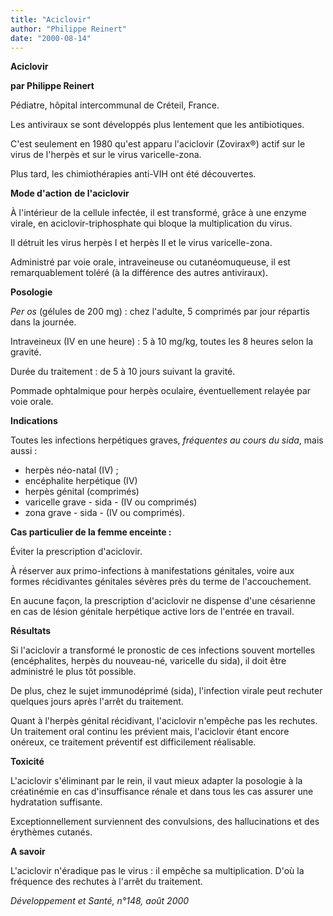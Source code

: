 ```yaml
---
title: "Aciclovir"
author: "Philippe Reinert"
date: "2000-08-14"
---
```


**Aciclovir**

**par Philippe Reinert**

Pédiatre, hôpital intercommunal de Créteil, France.

Les antiviraux se sont développés plus lentement que les antibiotiques.

C'est seulement en 1980 qu'est apparu l'aciclovir (Zovirax®) actif sur le virus de l'herpès et sur le virus varicelle-zona.

Plus tard, les chimiothérapies anti-VIH ont été découvertes.

**Mode d'action** **de l'aciclovir**

À l'intérieur de la cellule infectée, il est transformé, grâce à une enzyme virale, en aciclovir-triphosphate qui bloque la multiplication du virus.

Il détruit les virus herpès I et herpès Il et le virus varicelle-zona.

Administré par voie orale, intraveineuse ou cutanéomuqueuse, il est remarquablement toléré (à la différence des autres antiviraux).

**Posologie**

*Per os* (gélules de 200 mg) : chez l'adulte, 5 comprimés par jour répartis dans la journée.

Intraveineux (IV en une heure) : 5 à 10 mg/kg, toutes les 8 heures selon la gravité.

Durée du traitement : de 5 à 10 jours suivant la gravité.

Pommade ophtalmique pour herpès oculaire, éventuellement relayée par voie orale.

**Indications**

Toutes les infections herpétiques graves, *fréquentes au cours du sida*, mais aussi :

- herpès néo-natal (IV) ;
- encéphalite herpétique (IV)
- herpès génital (comprimés)
- varicelle grave - sida - (IV ou comprimés)
- zona grave - sida - (IV ou comprimés).

**Cas particulier de la femme enceinte :**

Éviter la prescription d'aciclovir.

À réserver aux primo-infections à manifestations génitales, voire aux formes récidivantes génitales sévères près du terme de l'accouchement.

En aucune façon, la prescription d'aciclovir ne dispense d'une césarienne en cas de lésion génitale herpétique active lors de l'entrée en travail.

**Résultats**

Si l'aciclovir a transformé le pronostic de ces infections souvent mortelles (encéphalites, herpès du nouveau-né, varicelle du sida), il doit être administré le plus tôt possible.

De plus, chez le sujet immunodéprimé (sida), l'infection virale peut rechuter quelques jours après l'arrêt du traitement.

Quant à l'herpès génital récidivant, l'aciclovir n'empêche pas les rechutes. Un traitement oral continu les prévient mais, l'aciclovir étant encore onéreux, ce traitement préventif est difficilement réalisable.

**Toxicité**

L'aciclovir s'éliminant par le rein, il vaut mieux adapter la posologie à la créatinémie en cas d'insuffisance rénale et dans tous les cas assurer une hydratation suffisante.

Exceptionnellement surviennent des convulsions, des hallucinations et des érythèmes cutanés.

**A savoir**

L'aciclovir n'éradique pas le virus : il empêche sa multiplication. D'où la fréquence des rechutes à l'arrêt du traitement.

*Développement et Santé, n°148, août 2000*
